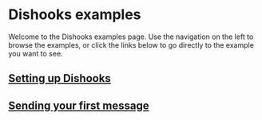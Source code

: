# Dishooks examples

Welcome to the Dishooks examples page. Use the navigation on the left to browse the examples, or click the links below to go directly to the example you want to see.

## [Setting up Dishooks](setup.md)
## [Sending your first message](sending-your-first-message.md)